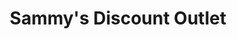 ---
title: "Sammy's Discount Outlet"
url: /upper-arlington/sammys-discount-outlet/
shop: variety store
---